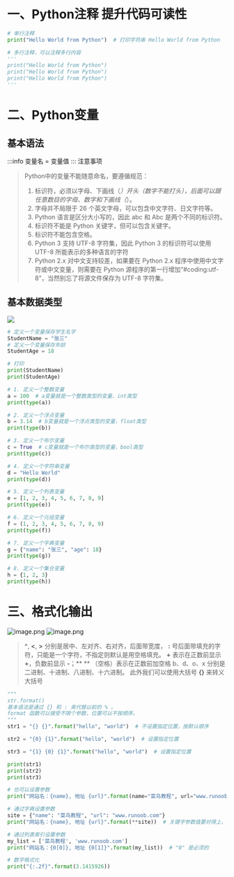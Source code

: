 # 一、Python注释 提升代码可读性
```python
# 单行注释
print("Hello World from Python")  # 打印字符串 Hello World from Python

# 多行注释，可以注释多行内容
'''
print("Hello World from Python")
print("Hello World from Python")
print("Hello World from Python")
'''

```
# 二、Python变量
## 基本语法
:::info
变量名 = 变量值
:::
注意事项
> Python中的变量不能随意命名，要遵循规范：
> 1. 标识符，必须以字母、下画线（_）开头（数字不能打头），后面可以跟任意数目的字母、数字和下画线（_）。
> 2. 字母并不局限于 26 个英文字母，可以包含中文字符、日文字符等。
> 3. Python 语言是区分大小写的，因此 abc 和 Abc 是两个不同的标识符。
> 4. 标识符不能是 Python 关键字，但可以包含关键字。
> 5. 标识符不能包含空格。
> 6. Python 3 支持 UTF-8 字符集，因此 Python 3 的标识符可以使用 UTF-8 所能表示的多种语言的字符
> 7. Python 2.x 对中文支持较差，如果要在 Python 2.x 程序中使用中文字符或中文变量，则需要在 Python 源程序的第一行增加“#coding:utf-8”，当然别忘了将源文件保存为 UTF-8 字符集。

## 基本数据类型
![](https://cdn.nlark.com/yuque/0/2024/jpeg/40488635/1710569990133-d3e30ec2-7bbb-4461-97c4-e16bbbb6e3b5.jpeg)
```python
# 定义一个变量保存学生名字
StudentName = "张三"
# 定义一个变量保存年龄
StudentAge = 18

# 打印
print(StudentName)
print(StudentAge)

# 1. 定义一个整数变量
a = 100  # a变量就是一个整数类型的变量，int类型
print(type(a))

# 2. 定义一个浮点变量
b = 3.14  # b变量就是一个浮点类型的变量，float类型
print(type(b))

# 3. 定义一个布尔变量
c = True  # c变量就是一个布尔类型的变量，bool类型
print(type(c))

# 4. 定义一个字符串变量
d = "Hello World"
print(type(d))

# 5. 定义一个列表变量
e = [1, 2, 3, 4, 5, 6, 7, 8, 9]
print(type(e))

# 6. 定义一个元组变量
f = (1, 2, 3, 4, 5, 6, 7, 8, 9)
print(type(f))

# 7. 定义一个字典变量
g = {"name": "张三", "age": 18}
print(type(g))

# 8. 定义一个集合变量
h = {1, 2, 3}
print(type(h))

```
# 三、格式化输出
![image.png](https://cdn.nlark.com/yuque/0/2024/png/40488635/1710572110483-cc110956-7d3d-4499-ae57-e3d9a4b1b9cb.png#averageHue=%23eeeeec&clientId=uc158c504-027a-4&from=paste&height=584&id=u2d5f1543&originHeight=1168&originWidth=1666&originalType=binary&ratio=2&rotation=0&showTitle=false&size=195147&status=done&style=none&taskId=ue7a0dc23-bd71-4a3b-82d5-1158e83fd4a&title=&width=833)
![image.png](https://cdn.nlark.com/yuque/0/2024/png/40488635/1710572183960-293287db-f8a0-4adb-bd91-97a00c1e3651.png#averageHue=%23f5f3ee&clientId=uc158c504-027a-4&from=paste&height=186&id=u9ad1f8da&originHeight=372&originWidth=1664&originalType=binary&ratio=2&rotation=0&showTitle=false&size=54922&status=done&style=none&taskId=uf89b66f4-43e7-45ac-a6b7-f0290078172&title=&width=832)
> **^**, **<**, **>** 分别是居中、左对齐、右对齐，后面带宽度， **:** 号后面带填充的字符，只能是一个字符，不指定则默认是用空格填充。
> **+** 表示在正数前显示 **+**，负数前显示 **-**；** ** （空格）表示在正数前加空格
> b、d、o、x 分别是二进制、十进制、八进制、十六进制。
> 此外我们可以使用大括号 **{}** 来转义大括号

```python
"""
str.format()
基本语法是通过 {} 和 : 来代替以前的 % 。
format 函数可以接受不限个参数，位置可以不按顺序。
"""
str1 = "{} {}".format("hello", "world")  # 不设置指定位置，按默认顺序

str2 = "{0} {1}".format("hello", "world")  # 设置指定位置

str3 = "{1} {0} {1}".format("hello", "world")  # 设置指定位置

print(str1)
print(str2)
print(str3)

# 也可以设置参数
print("网站名：{name}, 地址 {url}".format(name="菜鸟教程", url="www.runoob.com"))

# 通过字典设置参数
site = {"name": "菜鸟教程", "url": "www.runoob.com"}
print("网站名：{name}, 地址 {url}".format(**site))  # 关键字参数值要对得上，可用字典当关键字参数传入值，字典前加**即可

# 通过列表索引设置参数
my_list = ['菜鸟教程', 'www.runoob.com']
print("网站名：{0[0]}, 地址 {0[1]}".format(my_list))  # "0" 是必须的

# 数字格式化
print("{:.2f}".format(3.1415926))

```
